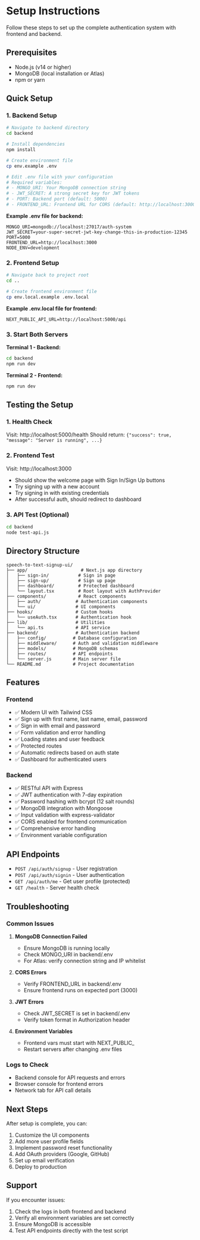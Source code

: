 # Setup Instructions

Follow these steps to set up the complete authentication system with frontend and backend.

## Prerequisites

- Node.js (v14 or higher)
- MongoDB (local installation or Atlas)
- npm or yarn

## Quick Setup

### 1. Backend Setup

```bash
# Navigate to backend directory
cd backend

# Install dependencies
npm install

# Create environment file
cp env.example .env

# Edit .env file with your configuration
# Required variables:
# - MONGO_URI: Your MongoDB connection string
# - JWT_SECRET: A strong secret key for JWT tokens
# - PORT: Backend port (default: 5000)
# - FRONTEND_URL: Frontend URL for CORS (default: http://localhost:3000)
```

**Example .env file for backend:**
```env
MONGO_URI=mongodb://localhost:27017/auth-system
JWT_SECRET=your-super-secret-jwt-key-change-this-in-production-12345
PORT=5000
FRONTEND_URL=http://localhost:3000
NODE_ENV=development
```

### 2. Frontend Setup

```bash
# Navigate back to project root
cd ..

# Create frontend environment file
cp env.local.example .env.local
```

**Example .env.local file for frontend:**
```env
NEXT_PUBLIC_API_URL=http://localhost:5000/api
```

### 3. Start Both Servers

**Terminal 1 - Backend:**
```bash
cd backend
npm run dev
```

**Terminal 2 - Frontend:**
```bash
npm run dev
```

## Testing the Setup

### 1. Health Check
Visit: http://localhost:5000/health
Should return: `{"success": true, "message": "Server is running", ...}`

### 2. Frontend Test
Visit: http://localhost:3000
- Should show the welcome page with Sign In/Sign Up buttons
- Try signing up with a new account
- Try signing in with existing credentials
- After successful auth, should redirect to dashboard

### 3. API Test (Optional)
```bash
cd backend
node test-api.js
```

## Directory Structure

```
speech-to-text-signup-ui/
├── app/                    # Next.js app directory
│   ├── sign-in/           # Sign in page
│   ├── sign-up/           # Sign up page
│   ├── dashboard/         # Protected dashboard
│   └── layout.tsx         # Root layout with AuthProvider
├── components/            # React components
│   ├── auth/             # Authentication components
│   └── ui/               # UI components
├── hooks/                # Custom hooks
│   └── useAuth.tsx       # Authentication hook
├── lib/                  # Utilities
│   └── api.ts            # API service
├── backend/              # Authentication backend
│   ├── config/          # Database configuration
│   ├── middleware/      # Auth and validation middleware
│   ├── models/          # MongoDB schemas
│   ├── routes/          # API endpoints
│   └── server.js        # Main server file
└── README.md            # Project documentation
```

## Features

### Frontend
- ✅ Modern UI with Tailwind CSS
- ✅ Sign up with first name, last name, email, password
- ✅ Sign in with email and password
- ✅ Form validation and error handling
- ✅ Loading states and user feedback
- ✅ Protected routes
- ✅ Automatic redirects based on auth state
- ✅ Dashboard for authenticated users

### Backend
- ✅ RESTful API with Express
- ✅ JWT authentication with 7-day expiration
- ✅ Password hashing with bcrypt (12 salt rounds)
- ✅ MongoDB integration with Mongoose
- ✅ Input validation with express-validator
- ✅ CORS enabled for frontend communication
- ✅ Comprehensive error handling
- ✅ Environment variable configuration

## API Endpoints

- `POST /api/auth/signup` - User registration
- `POST /api/auth/signin` - User authentication  
- `GET /api/auth/me` - Get user profile (protected)
- `GET /health` - Server health check

## Troubleshooting

### Common Issues

1. **MongoDB Connection Failed**
   - Ensure MongoDB is running locally
   - Check MONGO_URI in backend/.env
   - For Atlas: verify connection string and IP whitelist

2. **CORS Errors**
   - Verify FRONTEND_URL in backend/.env
   - Ensure frontend runs on expected port (3000)

3. **JWT Errors**
   - Check JWT_SECRET is set in backend/.env
   - Verify token format in Authorization header

4. **Environment Variables**
   - Frontend vars must start with NEXT_PUBLIC_
   - Restart servers after changing .env files

### Logs to Check

- Backend console for API requests and errors
- Browser console for frontend errors
- Network tab for API call details

## Next Steps

After setup is complete, you can:

1. Customize the UI components
2. Add more user profile fields
3. Implement password reset functionality
4. Add OAuth providers (Google, GitHub)
5. Set up email verification
6. Deploy to production

## Support

If you encounter issues:
1. Check the logs in both frontend and backend
2. Verify all environment variables are set correctly
3. Ensure MongoDB is accessible
4. Test API endpoints directly with the test script
